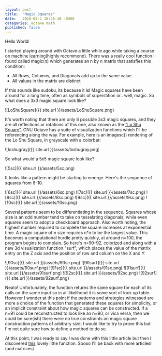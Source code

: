 ```yaml
---
layout: post
title:  "Magic Squares"
date:   2016-08-1 16:35:10 -0400
categories: octave math
published: false
---
```


Hello World!

I started playing around with Octave a little while ago while taking a course on [machine learning](https://www.coursera.org/learn/machine-learning/)(highly recommend). There was a really cool function I found called magic(n) which generates an n by n matrix that satisfies this condition:

- All Rows, Columns, and Diagonals add up to the same value.
- All values in the matrix are distinct

If this sounds like sudoku, its because it is! Magic squares have been around for a long time, often as symbols of superstition or.. well, magic. So what does a 3x3 magic square look like?

![LoShuSquare]({{ site.url }}/assets/LoShuSquare.png)

It's worth noting that there are only 8 possible 3x3 magic squares, and they are all reflections or rotations of this one, also known as the ["Lo Shu Square"](https://en.wikipedia.org/wiki/Lo_Shu_Square). GNU Octave has a suite of visualization functions which I'll be referencing along the way. For example, here is an imagesc() rendering of the Lo Shu Square, in grayscale with a colorbar:

![loshugray]({{ site.url }}/assets/loshugray.png)

So what would a 5x5 magic square look like?

![5sc]({{ site.url }}/assets/5sc.png)

It looks like a pattern might be starting to emerge. Here's the sequence of squares from 6-10.

![6sc]({{ site.url }}/assets/6sc.png)
![7sc]({{ site.url }}/assets/7sc.png)
![8sc]({{ site.url }}/assets/8sc.png)
![9sc]({{ site.url }}/assets/9sc.png)
![10sc]({{ site.url }}/assets/10sc.png)

Several patterns seem to be differentiating in the sequence. Squares whose size is an odd number tend to take on tesselating diagonals, while even squares seem to adopt a checkboard approach. Also worth noting, the highest number required to complete the square increases at exponential time. A magic square of n size requires n*n to be the largest value. This becomes a computational hurdle pretty quickly, at around n=100, the program begins to complain. So here's n=90-92, colorized and along with a new 3d visualization function "surf", which places the value of the matrix entry on the Z axis and the position of row and column on the X and Y:


![90sc]({{ site.url }}/assets/90sc.png)
![90surf]({{ site.url }}/assets/90surf.png)
![91sc]({{ site.url }}/assets/91sc.png)
![91surf]({{ site.url }}/assets/91surf.png)
![92sc]({{ site.url }}/assets/92sc.png)
![92surf]({{ site.url }}/assets/92surf.png)

Neato! Unfortunately, the function returns the same square for each of its calls on the same input so in all likelihood it is some sort of look up table. However I wonder at this point if the patterns and strategies witnessed are more a choice of the function that generated these squares for simplicity, or an implicit constraint about how magic squares can be constructed. If a n=91 could be reconstructed to look like an n=90, or vica versa, then we could be sure(ish) there were no true constraints on magic square construction patterns of arbitrary size. I would like to try to prove this but I'm not quite sure how to define a method to do so.

At this point, I was ready to say I was done with this little article but then I discovered [this](https://www.gnu.org/software/octave/doc/v4.0.1/Famous-Matrices.html) lovely little function. Soooo I'll be back with more articles! (and matrices)
